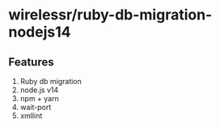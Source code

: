 # wirelessr/ruby-db-migration-nodejs14

## Features
1. Ruby db migration
2. node.js v14
3. npm + yarn
4. wait-port
5. xmllint
